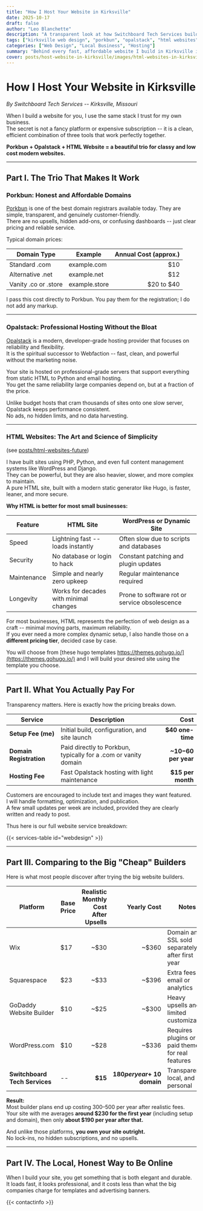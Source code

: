 ```yaml
---
title: "How I Host Your Website in Kirksville"
date: 2025-10-17
draft: false
author: "Leo Blanchette"
description: "A transparent look at how Switchboard Tech Services builds fast, elegant, and affordable websites using Porkbun, Opalstack, and clean HTML -- the right way."
tags: ["kirksville web design", "porkbun", "opalstack", "html websites", "switchboard tech services"]
categories: ["Web Design", "Local Business", "Hosting"]
summary: "Behind every fast, affordable website I build in Kirksville is a simple recipe: Porkbun, Opalstack, and pure HTML. Here is why it works -- and why it saves you money."
cover: posts/host-website-in-kirksville/images/html-websites-in-kirksville-using-porkbun-opalstack-html.jpg
---
```


# How I Host Your Website in Kirksville

_By Switchboard Tech Services -- Kirksville, Missouri_

When I build a website for you, I use the same stack I trust for my own business.  
The secret is not a fancy platform or expensive subscription -- it is a clean, efficient combination of three tools that work perfectly together.

**Porkbun + Opalstack + HTML Website = a beautiful trio for classy and low cost modern websites.**

---

## Part I. The Trio That Makes It Work

### Porkbun: Honest and Affordable Domains

[Porkbun](https://porkbun.com) is one of the best domain registrars available today. They are simple, transparent, and genuinely customer-friendly.  
There are no upsells, hidden add-ons, or confusing dashboards -- just clear pricing and reliable service.

Typical domain prices:

| Domain Type | Example | Annual Cost (approx.) |
|--------------|----------|----------------------:|
| Standard .com | example.com | $10 |
| Alternative .net | example.net | $12 |
| Vanity .co or .store | example.store | $20 to $40 |

I pass this cost directly to Porkbun. You pay them for the registration; I do not add any markup.

---

### Opalstack: Professional Hosting Without the Bloat

[Opalstack](https://www.opalstack.com) is a modern, developer-grade hosting provider that focuses on reliability and flexibility.  
It is the spiritual successor to Webfaction -- fast, clean, and powerful without the marketing noise.

Your site is hosted on professional-grade servers that support everything from static HTML to Python and email hosting.  
You get the same reliability large companies depend on, but at a fraction of the price.

Unlike budget hosts that cram thousands of sites onto one slow server, Opalstack keeps performance consistent.  
No ads, no hidden limits, and no data harvesting.

---

### HTML Websites: The Art and Science of Simplicity

(see [posts/html-websites-future](posts/html-websites-future))

I have built sites using PHP, Python, and even full content management systems like WordPress and Django.  
They can be powerful, but they are also heavier, slower, and more complex to maintain.  
A pure HTML site, built with a modern static generator like Hugo, is faster, leaner, and more secure.

**Why HTML is better for most small businesses:**

| Feature | HTML Site | WordPress or Dynamic Site |
|----------|------------|--------------------------|
| Speed | Lightning fast -- loads instantly | Often slow due to scripts and databases |
| Security | No database or login to hack | Constant patching and plugin updates |
| Maintenance | Simple and nearly zero upkeep | Regular maintenance required |
| Longevity | Works for decades with minimal changes | Prone to software rot or service obsolescence |

For most businesses, HTML represents the perfection of web design as a craft -- minimal moving parts, maximum reliability.  
If you ever need a more complex dynamic setup, I also handle those on a **different pricing tier**, decided case by case.

You will choose from [these hugo templates https://themes.gohugo.io/](https://themes.gohugo.io/) and I will build your desired site using the template you choose. 

---

## Part II. What You Actually Pay For

Transparency matters. Here is exactly how the pricing breaks down.

| Service | Description | Cost |
|----------|--------------|------:|
| **Setup Fee (me)** | Initial build, configuration, and site launch | **$40 one-time** |
| **Domain Registration** | Paid directly to Porkbun, typically for a .com or vanity domain | **~$10-$60 per year** |
| **Hosting Fee** | Fast Opalstack hosting with light maintenance | **$15 per month** |

Customers are encouraged to include text and images they want featured.  
I will handle formatting, optimization, and publication.  
A few small updates per week are included, provided they are clearly written and ready to post.

Thus here is our full website service breakdown:

{{< services-table id="webdesign" >}}

---

## Part III. Comparing to the Big "Cheap" Builders

Here is what most people discover after trying the big website builders.

| Platform | Base Price | Realistic Monthly Cost After Upsells | Yearly Cost | Notes |
|-----------|-------------|------------------------------------:|-------------:|-------|
| Wix | $17 | ~$30 | ~$360 | Domain and SSL sold separately after first year |
| Squarespace | $23 | ~$33 | ~$396 | Extra fees for email or analytics |
| GoDaddy Website Builder | $10 | ~$25 | ~$300 | Heavy upsells and limited customization |
| WordPress.com | $10 | ~$28 | ~$336 | Requires plugins or paid theme for real features |
| **Switchboard Tech Services** | -- | **$15** | **$180 per year + ~$10 domain** | Transparent, local, and personal |

**Result:**  
Most builder plans end up costing $300–$500 per year after realistic fees.  
Your site with me averages **around $230 for the first year** (including setup and domain), then only **about $190 per year after that.**

And unlike those platforms, **you own your site outright.**  
No lock-ins, no hidden subscriptions, and no upsells.

---

## Part IV. The Local, Honest Way to Be Online

When I build your site, you get something that is both elegant and durable.  
It loads fast, it looks professional, and it costs less than what the big companies charge for templates and advertising banners.

{{< contactinfo >}}

